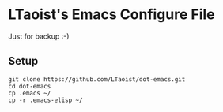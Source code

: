 LTaoist's Emacs Configure File 
==============================

Just for backup :-)

Setup
-----

    git clone https://github.com/LTaoist/dot-emacs.git
    cd dot-emacs
	cp .emacs ~/
	cp -r .emacs-elisp ~/


